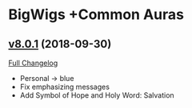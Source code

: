 # BigWigs +Common Auras

## [v8.0.1](https://github.com/BigWigsMods/BigWigs_CommonAuras/tree/v8.0.1) (2018-09-30)
[Full Changelog](https://github.com/BigWigsMods/BigWigs_CommonAuras/compare/v8.0.0...v8.0.1)

- Personal -> blue  
- Fix emphasizing messages  
- Add Symbol of Hope and Holy Word: Salvation  
